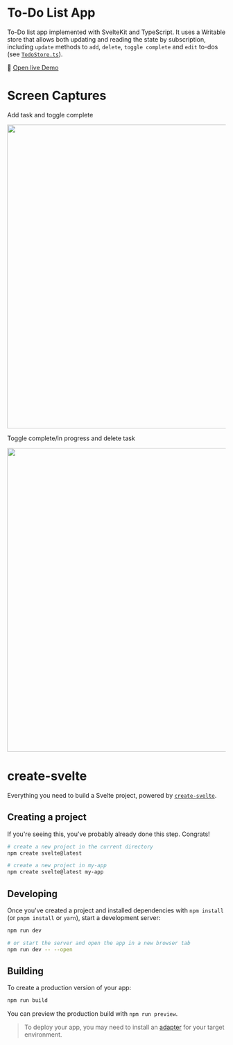 # To-Do List App

To-Do list app implemented with SvelteKit and TypeScript. It uses a Writable store that allows both updating and reading the state by subscription, including `update` methods to `add`, `delete`, `toggle complete` and `edit` to-dos (see [`TodoStore.ts`](https://github.com/javigong/to-do-app-sveltekit/blob/main/src/lib/store/TodoStore.ts)).

🔗 [Open live Demo](https://to-do-app-sveltekit-javigong.vercel.app)

# Screen Captures

Add task and toggle complete

<img src="https://user-images.githubusercontent.com/42308135/219768353-1472fec9-68f1-48cf-9d02-e0c417766b84.gif" width="700" />

Toggle complete/in progress and delete task

<img src="https://user-images.githubusercontent.com/42308135/219768391-35f24e12-b598-48a2-a7e0-8dee44598afd.gif" width="700" />

# create-svelte

Everything you need to build a Svelte project, powered by [`create-svelte`](https://github.com/sveltejs/kit/tree/master/packages/create-svelte).

## Creating a project

If you're seeing this, you've probably already done this step. Congrats!

```bash
# create a new project in the current directory
npm create svelte@latest

# create a new project in my-app
npm create svelte@latest my-app
```

## Developing

Once you've created a project and installed dependencies with `npm install` (or `pnpm install` or `yarn`), start a development server:

```bash
npm run dev

# or start the server and open the app in a new browser tab
npm run dev -- --open
```

## Building

To create a production version of your app:

```bash
npm run build
```

You can preview the production build with `npm run preview`.

> To deploy your app, you may need to install an [adapter](https://kit.svelte.dev/docs/adapters) for your target environment.
